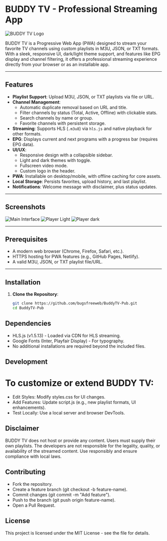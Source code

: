 # BUDDY TV - Professional Streaming App

![BUDDY TV Logo](https://buddytv.netlify.app/img/logo.png)

BUDDY TV is a Progressive Web App (PWA) designed to stream your favorite TV channels using custom playlists in M3U, JSON, or TXT formats. With a sleek, responsive UI, dark/light theme support, and features like EPG display and channel filtering, it offers a professional streaming experience directly from your browser or as an installable app.

---

## Features

- **Playlist Support**: Upload M3U, JSON, or TXT playlists via file or URL.
- **Channel Management**:
  - Automatic duplicate removal based on URL and title.
  - Filter channels by status (Total, Active, Offline) with clickable stats.
  - Search channels by name or group.
  - Favorite channels with persistent storage.
- **Streaming**: Supports HLS (`.m3u8`) via `hls.js` and native playback for other formats.
- **EPG**: Displays current and next programs with a progress bar (requires EPG data).
- **UI/UX**:
  - Responsive design with a collapsible sidebar.
  - Light and dark themes with toggle.
  - Fullscreen video mode.
  - Custom logo in the header.
- **PWA**: Installable on desktop/mobile, with offline caching for core assets.
- **Local Storage**: Persists favorites, upload history, and last playlist.
- **Notifications**: Welcome message with disclaimer, plus status updates.

---

## Screenshots

![Main Interface](./screenshot/entry.png?text=Main+Interface)
![Player Light](./screenshot/player-light.png?text=Player+Light)
![Player dark](./screenshot/player-light.png?text=Player+Dark)

---

## Prerequisites

- A modern web browser (Chrome, Firefox, Safari, etc.).
- HTTPS hosting for PWA features (e.g., GitHub Pages, Netlify).
- A valid M3U, JSON, or TXT playlist file/URL.

---

## Installation

1. **Clone the Repository**:
   ```bash
   git clone https://github.com/bugsfreeweb/BuddyTV-Pub.git
   cd BuddyTV-Pub

## Dependencies
- HLS.js (v1.5.13) - Loaded via CDN for HLS streaming.
- Google Fonts (Inter, Playfair Display) - For typography.
- No additional installations are required beyond the included files.

## Development
# To customize or extend BUDDY TV:
- Edit Styles: Modify styles.css for UI changes.
- Add Features: Update script.js (e.g., new playlist formats, UI enhancements).
- Test Locally: Use a local server and browser DevTools.
## Disclaimer
BUDDY TV does not host or provide any content. Users must supply their own playlists. The developers are not responsible for the legality, quality, or availability of the streamed content. Use responsibly and ensure compliance with local laws.

## Contributing
- Fork the repository.
- Create a feature branch (git checkout -b feature-name).
- Commit changes (git commit -m "Add feature").
- Push to the branch (git push origin feature-name).
- Open a Pull Request.
## License
This project is licensed under the MIT License - see the  file for details.
